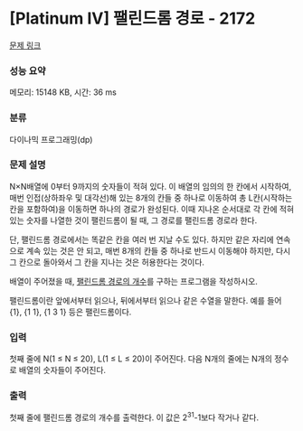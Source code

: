 # [Platinum IV] 팰린드롬 경로 - 2172 

[문제 링크](https://www.acmicpc.net/problem/2172) 

### 성능 요약

메모리: 15148 KB, 시간: 36 ms

### 분류

다이나믹 프로그래밍(dp)

### 문제 설명

<p>N×N배열에 0부터 9까지의 숫자들이 적혀 있다. 이 배열의 임의의 한 칸에서 시작하여, 매번 인접(상하좌우 및 대각선)해 있는 8개의 칸들 중 하나로 이동하여 총 L칸(시작하는 칸을 포함하여)을 이동하면 하나의 경로가 완성된다. 이때 지나온 순서대로 각 칸에 적혀 있는 숫자를 나열한 것이 팰린드롬이 될 때, 그 경로를 팰린드롬 경로라 한다.</p>

<p>단, 팰린드롬 경로에서는 똑같은 칸을 여러 번 지날 수도 있다. 하지만 같은 자리에 연속으로 계속 있는 것은 안 되고, 매번 8개의 칸들 중 하나로 반드시 이동해야 하지만, 다시 그 칸으로 돌아와서 그 칸을 지나는 것은 허용한다는 것이다.</p>

<p>배열이 주어졌을 때, <u>팰린드롬 경로의 개수</u>를 구하는 프로그램을 작성하시오.</p>

<p>팰린드롬이란 앞에서부터 읽으나, 뒤에서부터 읽으나 같은 수열을 말한다. 예를 들어 {1}, {1 1}, {1 3 1} 등은 팰린드롬이다.</p>

### 입력 

 <p>첫째 줄에 N(1 ≤ N ≤ 20), L(1 ≤ L ≤ 20)이 주어진다. 다음 N개의 줄에는 N개의 정수로 배열의 숫자들이 주어진다.</p>

### 출력 

 <p>첫째 줄에 팰린드롬 경로의 개수를 출력한다. 이 값은 2<sup>31</sup>-1보다 작거나 같다.</p>

